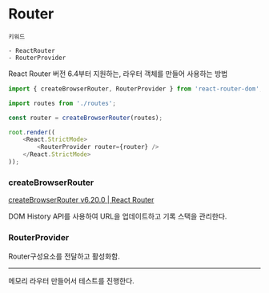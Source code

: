 # Router

```\
키워드

- ReactRouter 
- RouterProvider
```

React Router 버전 6.4부터 지원하는, 라우터 객체를 만들어 사용하는 방법

```typescript
import { createBrowserRouter, RouterProvider } from 'react-router-dom';

import routes from './routes';

const router = createBrowserRouter(routes);

root.render((
    <React.StrictMode>
        <RouterProvider router={router} />
    </React.StrictMode>
));
```

### createBrowserRouter

[createBrowserRouter v6.20.0 | React Router](https://reactrouter.com/en/main/routers/create-browser-router)

DOM History API를 사용하여 URL을 업데이트하고 기록 스택을 관리한다.

### RouterProvider

Router구성요소를 전달하고 활성화함.

---

메모리 라우터 만들어서 테스트를 진행한다.

```typescript

```
